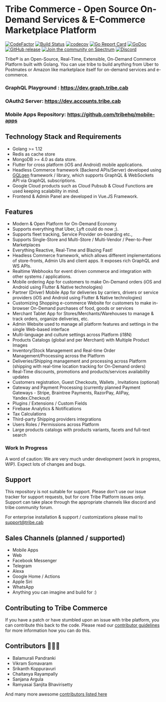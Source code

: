 # Tribe Commerce - Open Source On-Demand Services &amp; E-Commerce Marketplace Platform

[![CodeFactor](https://www.codefactor.io/repository/github/tribehq/platform/badge)](https://www.codefactor.io/repository/github/tribehq/platform)
[![Build Status](https://travis-ci.com/tribehq/platform.svg?branch=master)](https://travis-ci.com/tribehq/platform)
[![codecov](https://codecov.io/gh/tribehq/platform/branch/master/graph/badge.svg)](https://codecov.io/gh/tribehq/platform) 
[![Go Report Card](https://goreportcard.com/badge/github.com/tribehq/platform)](https://goreportcard.com/report/github.com/tribehq/platform)
[![GoDoc](https://godoc.org/github.com/tribehq/platform?status.svg)](https://godoc.org/github.com/tribehq/platform)
[![GitHub release](https://img.shields.io/github/release/tribehq/platform.svg)](https://github.com/tribehq/platform/releases/latest)
[![Join the community on Spectrum](https://withspectrum.github.io/badge/badge.svg)](https://spectrum.chat/tribe)
[![Discord](https://img.shields.io/discord/619455063584145409)](https://discord.gg/s5zEucn)

Tribe® is an Open-Source, Real-Time, Extensible, On-Demand Commerce Platform built with Golang. You can use tribe to build anything from Uber to Postmates or Amazon like marketplace itself for on-demand services and e-commerce.

### GraphQL Playground : https://dev.graph.tribe.cab
### OAuth2 Server: https://dev.accounts.tribe.cab
### Mobile Apps Repository: https://github.com/tribehq/mobile-apps

## Technology Stack and Requirements
* Golang >= 1.12
* Redis as cache store
* MongoDB >= 4.0 as data store.
* Flutter for cross platform (iOS and Android) mobile applications.
* Headless Commerce framework (Backend APIs/Server) developed using [GQLgen](https://github.com/99designs/gqlgen) framework / library, which supports GraphQL & WebSockets API via GraphQL subscriptions.
* Google Cloud products such as Cloud Pubsub & Cloud Functions are used keeping scalability in mind.
* Frontend & Admin Panel are developed in Vue.JS Framework.

## Features
*   Modern & Open Platform for On-Demand Economy
*   Supports everything that Uber, Lyft could do now ;).
*   Supports fleet tracking, Service Provider on-boarding etc.,
*   Supports Single-Store and Multi-Store / Multi-Vendor / Peer-to-Peer Marketplaces
*   Everything Reactive, Real-Time and Blazing Fast!
*   Headless Commerce framework, which allows different implementations of store-fronts, Admin UIs and client apps. It exposes rich GraphQL and WS APIs.
*   Realtime Webhooks for event driven commerce and integration with other systems / applications.
*   Mobile ordering App for customers to make On-Demand orders (iOS and Android using Flutter & Native technologies)
*   Partner (Driver) Mobile App for deliveries by carriers, drivers or service providers (iOS and Android using Flutter & Native technologies)
*   Customizing Shopping e-commerce Website for customers to make in-browser On-Demand purchases of food, goods or services
*   Merchant Tablet App for Stores/Merchants/Warehouses to manage & track orders, organize deliveries, etc.
*   Admin Website used to manage all platform features and settings in the single Web-based interface
*   Multi-language and culture settings across Platform (i18N)
*   Products Catalogs (global and per Merchant) with Multiple Product Images
*   Inventory/Stock Management and Real-time Order Management/Processing across the Platform
*   Deliveries/Shipping management and processing across Platform (shipping with real-time location tracking for On-Demand orders)
*   Real-Time discounts, promotions and products/services availability updates
*   Customers registration, Guest Checkouts, Wallets , Invitations (optional)
*   Gateway and Payment Processing (currently planned Payment Gateways - Stripe, Braintree Payments, RazorPay, AliPay, Yandex.Checkout)
*   Plugins / Extensions / Custom Fields
*   Firebase Analytics & Notifications
*   Tax Calculations
*   Third-party Shipping providers integrations
*   Users Roles / Permissions across Platform
*   Large products catalogs with products variants, facets and full-text search

### Work In Progress

A word of caution: We are very much under development (work in progress, WIP).
Expect lots of changes and bugs.

## Support
This repository is not suitable for support. Please don't use our issue tracker for support requests, but for core Tribe Platform issues only. Support can take place through the appropriate channels like discord and tribe community forum.

For enterprise installation & support / customizations please mail to support@tribe.cab

## Sales Channels (planned / supported)

* Mobile Apps
* Web
* Facebook Messenger
* Telegram
* Alexa
* Google Home / Actions
* Apple Siri
* WhatsApp
* Anything you can imagine and build for :)


## Contributing to Tribe Commerce

If you have a patch or have stumbled upon an issue with tribe platform, you can contribute this back to the code. Please read our [contributor guidelines](https://github.com/tribehq/platform/blob/master/.github/CONTRIBUTING.md) for more information how you can do this.

## Contributors 👨🏽‍💻
* Balamurali Pandranki
* Vikram Somavaram
* Srikanth Koppuravuri
* Chaitanya Rayampally
* Sanjana Argula
* Ramyasai Sanjita Bhavirisetty

And many more awesome [contributors listed here](https://github.com/tribehq/platform/graphs/contributors) 
